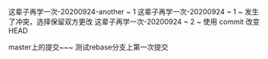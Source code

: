 这辈子再学一次-20200924-another ~ 1
这辈子再学一次-20200924 ~ 1 ~ 发生了冲突，选择保留双方更改
这辈子再学一次-20200924 ~ 2 ~ 使用 commit 改变 HEAD

master上的提交~~~
测试rebase分支上第一次提交
